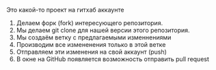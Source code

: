 Это какой-то проект на гитхаб аккаунте

1. Делаем форк (fork) интересующего репозитория.
2. Мы делаем git clone для нашей версии этого репозитория.
3. Мы создаём ветку с предлагаемыми изменнениями
4. Производим все измененения только в этой ветке
5. Отправляем эти изменения на свой аккаунт (push)
6. В окне на GitHub появляется возможность отправить pull request